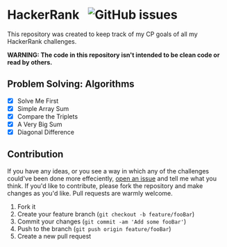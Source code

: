 # HackerRank   &nbsp;  ![GitHub issues](https://img.shields.io/github/issues/Codedreamer06/HackerRank)
This repository was created to keep track of my CP goals of all my HackerRank challenges.

**WARNING: The code in this repository isn't intended to be clean code or read by others.**

## Problem Solving: Algorithms

 - [x] Solve Me First
 - [x] Simple Array Sum
 - [x] Compare the Triplets
 - [x] A Very Big Sum
 - [x] Diagonal Difference

## Contribution
If you have any ideas, or you see a way in which any of the challenges could've been done more effeciently,   [open an issue](https://github.com/CodeDreamer06/HackerRank/issues/new)  and tell me what you think. If you'd like to contribute, please fork the repository and make changes as you'd like. Pull requests are warmly welcome.
1. Fork it
2. Create your feature branch (`git checkout -b feature/fooBar`)
3. Commit your changes (`git commit -am 'Add some fooBar'`)
4. Push to the branch (`git push origin feature/fooBar`)
5. Create a new pull request